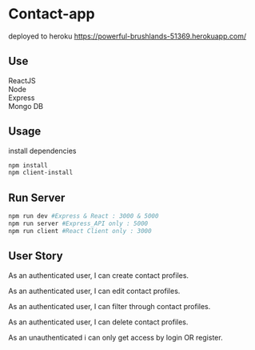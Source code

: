 # Contact-app
deployed to heroku https://powerful-brushlands-51369.herokuapp.com/

## Use
ReactJS  
Node  
Express  
Mongo DB

## Usage
install dependencies

```bash
npm install
npm client-install 
```
## Run Server

```bash
npm run dev #Express & React : 3000 & 5000
npm run server #Express_API only : 5000
npm run client #React Client only : 3000
```

## User Story
As an authenticated user, I can create contact profiles.

As an authenticated user, I can edit contact profiles.

As an authenticated user, I can filter through contact profiles.

As an authenticated user, I can delete contact profiles.

As an unauthenticated i can only get access by login OR register.
